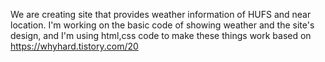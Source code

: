 We are creating site that provides weather information of HUFS and near location.
I'm working on the basic code of showing weather and the site's design, and I'm using html,css code to make these things work based on https://whyhard.tistory.com/20